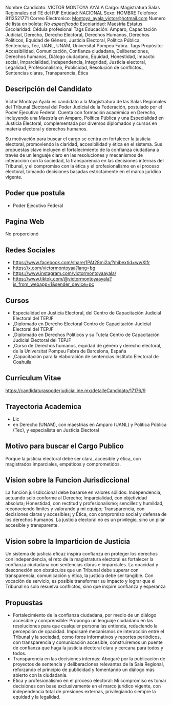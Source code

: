 Nombre Candidato: VICTOR MONTOYA AYALA
Cargo: Magistratura Salas Regionales del TE del PJF
Entidad: NACIONAL
Sexo: HOMBRE
Telefono: 8112521771
Correo Electronico: Montoya_ayala_victor@hotmail.com
Numero de lista en boleta: *No especificado*
Escolaridad: Maestría
Estatus Escolaridad: Cédula profesional
Tags Educación: Amparo, Capacitación Judicial, Derecho, Derecho Electoral, Derechos Humanos, Derechos Políticos, Equidad de Género, Justicia Electoral, Política Pública, Sentencias, Tec, UANL, UNAM, Universitat Pompeu Fabra.
Tags Propósito: Accesibilidad, Comunicación, Confianza ciudadana, Deliberaciones, Derechos humanos, Diálogo ciudadano, Equidad, Honestidad, Impacto social, Imparcialidad, Independencia, Integridad, Justicia electoral, Legalidad, Profesionalismo, Publicidad, Resolución de conflictos., Sentencias claras, Transparencia, Ética


## Descripción del Candidato 

Víctor Montoya Ayala es candidato a la Magistratura de las Salas Regionales del Tribunal Electoral del Poder Judicial de la Federación, postulado por el Poder Ejecutivo Federal. Cuenta con formación académica en Derecho, incluyendo una Maestría en Amparo, Política Pública y una Especialidad en Justicia Electoral, complementada por diversos diplomados y cursos en materia electoral y derechos humanos.

Su motivación para buscar el cargo se centra en fortalecer la justicia electoral, promoviendo la claridad, accesibilidad y ética en el sistema. Sus propuestas clave incluyen el fortalecimiento de la confianza ciudadana a través de un lenguaje claro en las resoluciones y mecanismos de interacción con la sociedad, la transparencia en las decisiones internas del Tribunal, y el compromiso con la ética y el profesionalismo en el proceso electoral, tomando decisiones basadas estrictamente en el marco jurídico vigente.


## Poder que postula

- Poder Ejecutivo Federal


## Pagina Web

No proporcionó


## Redes Sociales

- https://www.facebook.com/share/1PAt28mi2a/?mibextid=wwXIfr
- https://x.com/victormontoyaa?lang=bg
- https://www.instagram.com/victormontoyaayala/
- https://www.tiktok.com/@victormontoyaayala?is_from_webapp=1&sender_device=pc


## Cursos

- Especialidad en Justicia Electoral, del Centro de Capacitación Judicial Electoral del TEPJF
- ,Diplomado en Derecho Electoral Centro de Capacitación Judicial Electoral del TEPJF
- ,Diplomado en Derechos Políticos y su Tutela Centro de Capacitación Judicial Electoral del TEPJF
- ,Curso de Derechos humanos, equidad de género y derecho electoral, de la Universitat Pompeu Fabra de Barcelona, España
- ,Capacitación para la elaboración de sentencias Instituto Electoral de Coahuila


## Curriculum Vitae

https://candidaturaspoderjudicial.ine.mx/detalleCandidato/17176/9


## Trayectoria Academica

- Lic
- en Derecho (UNAM), con maestrías en Amparo (UANL) y Política Pública (Tec), y especialista en Justicia Electoral


## Motivo para buscar el Cargo Publico

Porque la justicia electoral debe ser clara, accesible y ética, con magistrados imparciales, empáticos y comprometidos.


## Vision sobre la Funcion Jurisdiccional

La función jurisdiccional debe basarse en valores sólidos: Independencia, actuando solo conforme al Derecho; Imparcialidad, con objetividad absoluta; Honestidad, con rectitud y profesionalismo; sencillez y humildad, reconociendo límites y valorando a mi equipo; Transparencia, con decisiones claras y accesibles; y Ética, con compromiso social y defensa de los derechos humanos. La justicia electoral no es un privilegio, sino un pilar accesible y transparente.


## Vision sobre la Imparticion de Justicia

Un sistema de justicia eficaz inspira confianza en proteger los derechos con independencia, el reto de la magistratura electoral es fortalecer la confianza ciudadana con sentencias claras e imparciales. La opacidad y desconexión son obstáculos que un Tribunal debe superar con transparencia, comunicación y ética, la justicia debe ser tangible. Con vocación de servicio, es posible transformar su impacto y lograr que el Tribunal no solo resuelva conflictos, sino que inspire confianza y esperanza


## Propuestas

- Fortalecimiento de la confianza ciudadana, por medio de un diálogo accesible y comprensible: Propongo un lenguaje ciudadano en las resoluciones para que cualquier persona las entienda, reduciendo la percepción de opacidad. Impulsaré mecanismos de interacción entre el Tribunal y la sociedad, como foros informativos y reportes periódicos, con transparencia y comunicación accesible, construiremos un puente de confianza que haga la justicia electoral clara y cercana para todos y todos.
- Transparencia en las decisiones internas: Abogaré por la publicación de proyectos de sentencia y deliberaciones relevantes de la Sala Regional, reforzando el principio de publicidad y fomentando un diálogo más abierto con la ciudadanía.
- Ética y profesionalismo en el proceso electoral: Mi compromiso es tomar decisiones con base exclusivamente en el marco jurídico vigente, con independencia total de presiones externas, privilegiando siempre la equidad y la legalidad.

